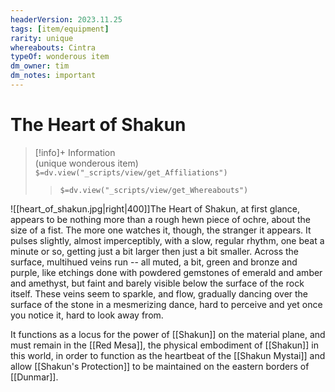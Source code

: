 ```yaml
---
headerVersion: 2023.11.25
tags: [item/equipment]
rarity: unique
whereabouts: Cintra
typeOf: wonderous item
dm_owner: tim
dm_notes: important
---
```

# The Heart of Shakun
>[!info]+ Information  
> (unique wonderous item)  
> `$=dv.view("_scripts/view/get_Affiliations")`  
>> `$=dv.view("_scripts/view/get_Whereabouts")`

![[heart_of_shakun.jpg|right|400]]The Heart of Shakun, at first glance, appears to be nothing more than a rough hewn piece of ochre, about the size of a fist. The more one watches it, though, the stranger it appears. It pulses slightly, almost imperceptibly, with a slow, regular rhythm, one beat a minute or so, getting just a bit larger then just a bit smaller. Across the surface, multihued veins run -- all muted, a bit, green and bronze and purple, like etchings done with powdered gemstones of emerald and amber and amethyst, but faint and barely visible below the surface of the rock itself. These veins seem to sparkle, and flow, gradually dancing over the surface of the stone in a mesmerizing dance, hard to perceive and yet once you notice it, hard to look away from.

It functions as a locus for the power of [[Shakun]] on the material plane, and must remain in the [[Red Mesa]], the physical embodiment of [[Shakun]] in this world, in order to function as the heartbeat of the [[Shakun Mystai]] and allow [[Shakun's Protection]] to be maintained on the eastern borders of [[Dunmar]]. 